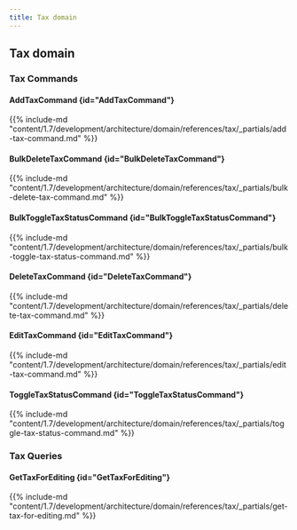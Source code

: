 ```yaml
---
title: Tax domain
---
```


## Tax domain

### Tax Commands

#### AddTaxCommand {id="AddTaxCommand"}

{{%  include-md "content/1.7/development/architecture/domain/references/tax/_partials/add-tax-command.md" %}}
#### BulkDeleteTaxCommand {id="BulkDeleteTaxCommand"}

{{%  include-md "content/1.7/development/architecture/domain/references/tax/_partials/bulk-delete-tax-command.md" %}}
#### BulkToggleTaxStatusCommand {id="BulkToggleTaxStatusCommand"}

{{%  include-md "content/1.7/development/architecture/domain/references/tax/_partials/bulk-toggle-tax-status-command.md" %}}
#### DeleteTaxCommand {id="DeleteTaxCommand"}

{{%  include-md "content/1.7/development/architecture/domain/references/tax/_partials/delete-tax-command.md" %}}
#### EditTaxCommand {id="EditTaxCommand"}

{{%  include-md "content/1.7/development/architecture/domain/references/tax/_partials/edit-tax-command.md" %}}
#### ToggleTaxStatusCommand {id="ToggleTaxStatusCommand"}

{{%  include-md "content/1.7/development/architecture/domain/references/tax/_partials/toggle-tax-status-command.md" %}}

### Tax Queries

#### GetTaxForEditing {id="GetTaxForEditing"}

{{%  include-md "content/1.7/development/architecture/domain/references/tax/_partials/get-tax-for-editing.md" %}}
